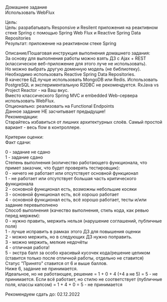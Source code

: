 Домашнее задание  
Использовать WebFlux

Цель:  
Цель: разрабатывать Responsive и Resilent приложения на реактивном стеке Spring c помощью Spring Web Flux и Reactive Spring Data Repositories  
Результат: приложение на реактивном стеке Spring


Описание/Пошаговая инструкция выполнения домашнего задания:  
За основу для выполнения работы можно взять ДЗ с Ajax + REST (классическое веб-приложение для этого луче не использовать).  
Но можно выбрать другую доменную модель (не библиотеку).  
Необходимо использовать Reactive Spring Data Repositories.  
В качестве БД лучше использовать MongoDB или Redis. Использовать PostgreSQL и экспериментальную R2DBC не рекомендуется. 
RxJava vs Project Reactor - на Ваш вкус.  
Вместо классического Spring MVC и embedded Web-сервера использовать WebFlux.  
Опционально: реализовать на Functional Endpoints  
Данное задание НЕ засчитывает предыдущие!  
Рекомендации:  
Старайтесь избавиться от лишних архитектурных слоёв. Самый простой вариант - весь flow в контроллере.

Критерии оценки:  
Факт сдачи:  

0 - задание не сдано  
1 - задание сдано  
Степень выполнения (количество работающего функционала, что примет заказчик, что будет проверять тестировщик):  
0 - ничего не работает или отсутствует основной функционал  
1 - не работает или отсутствует большая часть критического функционала  
2 - основной функционал есть, возможны небольшие косяки  
3 - основной функционал есть, всё хорошо работает  
4 - основной функционал есть, всё хорошо работает, тесты и/или задание перевыполнено  
Способ выполнения (качество выполнения, стиль кода, как ревью перед мержем):  
0 - нужно править, мержить нельзя (нарушение соглашений, публичные поля)  
1 - лучше исправить в рамках этого ДЗ для повышения оценки  
2 - можно мержить, но в следующих ДЗ нужно поправить.  
3 - можно мержить, мелкие недочёты  
4 - отличная работа!  
5 - экстра балл за особо красивый кусочек кода/решение целиком (ставится только после отличной работы, отдельно не ставится)  
Статус "Принято" ставится от 6 и выше баллов.  
Ниже 6, задание не принимается.  
Идеальное, но не работающее, решение = 1 + 0 + 4 (+4 а не 5) = 5 - не принимается.
Если всё работает, но стилю не соответствует (публичные поля, классы капсом) = 1 + 4 + 0 = 5 - не принимается

Рекомендуем сдать до: 02.12.2022
